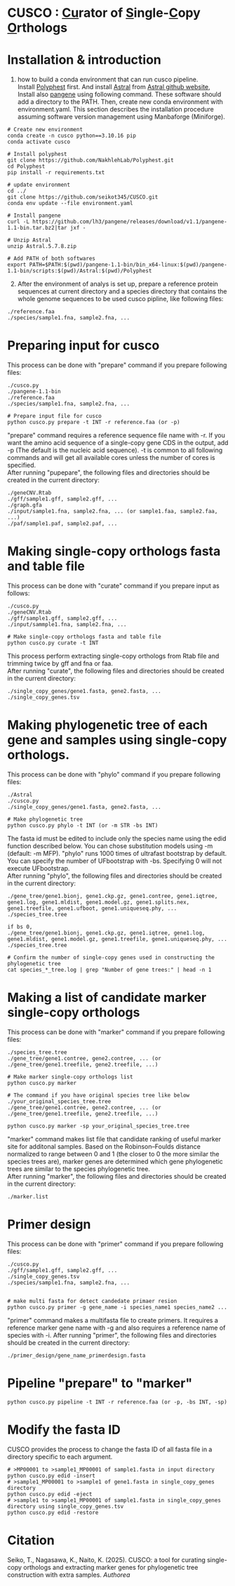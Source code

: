 # CUSCO : <ins>Cu</ins>rator of <ins>S</ins>ingle-<ins>C</ins>opy <ins>O</ins>rthologs

# Installation & introduction
1. how to build a conda environment that can run cusco pipeline.  
Install [Polyphest][Polyphest] first. And install [Astral][Astral] from [Astral github website][AstralHP], Install also [pangene][pangene] using following command. These software should add a directory to the PATH. Then, create new conda environment with environment.yaml. This section describes the installation procedure assuming software version management using Manbaforge (Miniforge).
```
# Create new environment
conda create -n cusco python==3.10.16 pip
conda activate cusco

# Install polyphest
git clone https://github.com/NakhlehLab/Polyphest.git
cd Polyphest
pip install -r requirements.txt

# update environment
cd ../
git clone https://github.com/seikot345/CUSCO.git
conda env update --file environment.yaml

# Install pangene
curl -L https://github.com/lh3/pangene/releases/download/v1.1/pangene-1.1-bin.tar.bz2|tar jxf -

# Unzip Astral
unzip Astral.5.7.8.zip

# Add PATH of both softwares
export PATH=$PATH:$(pwd)/pangene-1.1-bin/bin_x64-linux:$(pwd)/pangene-1.1-bin/scripts:$(pwd)/Astral:$(pwd)/Polyphest
```
2. After the environment of analys is set up, prepare a reference protein sequences at current directory and a species directory that contains the whole genome sequences to be used cusco pipline, like following files:
```
./reference.faa
./species/sample1.fna, sample2.fna, ... 
```
# Preparing input for cusco 
This process can be done with "prepare" command if you prepare following files:
```
./cusco.py
./pangene-1.1-bin
./reference.faa
./species/sample1.fna, sample2.fna, ... 

# Prepare input file for cusco  
python cusco.py prepare -t INT -r reference.faa (or -p)
```
"prepare" command requires a reference sequence file name with -r. If you want the amino acid sequence of a single-copy gene CDS in the output, add -p (The default is the nucleic acid sequence). -t is common to all following commands and will get all available cores unless the number of cores is specified.  
After running "pupepare", the following files and directories should be created in the current directory: 
```
./geneCNV.Rtab
./gff/sample1.gff, sample2.gff, ...
./graph.gfa
./input/sample1.fna, sample2.fna, ... (or sample1.faa, sample2.faa, ...)
./paf/sample1.paf, sample2.paf, ...
```

# Making single-copy orthologs fasta and table file
This process can be done  with "curate" command if you prepare input as follows:
```
./cusco.py
./geneCNV.Rtab
./gff/sample1.gff, sample2.gff, ...
./input/sammple1.fna, sample2.fna, ...  

# Make single-copy orthologs fasta and table file
python cusco.py curate -t INT 
```
This process perform extracting single-copy orthologs from Rtab file and trimming twice by gff and fna or faa.  
After running "curate", the following files and directories should be created in the current directory: 
```
./single_copy_genes/gene1.fasta, gene2.fasta, ...
./single_copy_genes.tsv
```

# Making phylogenetic tree of each gene and samples using single-copy orthologs.
This process can be done with "phylo" command if you prepare following files:
```
./Astral
./cusco.py
./single_copy_genes/gene1.fasta, gene2.fasta, ...

# Make phylogenetic tree
python cusco.py phylo -t INT (or -m STR -bs INT)
```
The fasta id must be edited to include only the species name using the edid function described below. You can chose substitution models using -m (default: -m MFP). "phylo" runs 1000 times of ultrafast bootstrap by default. You can specify the number of UFbootstrap with -bs. Specifying 0 will not execute UFbootstrap.  
After running "phylo", the following files and directories should be created in the current directory: 
```
./gene_tree/gene1.bionj, gene1.ckp.gz, gene1.contree, gene1.iqtree, gene1.log, gene1.mldist, gene1.model.gz, gene1.splits.nex, gene1.treefile, gene1.ufboot, gene1.uniqueseq.phy, ...
./species_tree.tree

if bs 0,
./gene_tree/gene1.bionj, gene1.ckp.gz, gene1.iqtree, gene1.log, gene1.mldist, gene1.model.gz, gene1.treefile, gene1.uniqueseq.phy, ...
./species_tree.tree

# Confirm the number of single-copy genes used in constructing the phylogenetic tree
cat species_*_tree.log | grep "Number of gene trees:" | head -n 1
```

# Making a list of candidate marker single-copy orthologs
This process can be done with "marker" command if you prepare following files:
```
./species_tree.tree
./gene_tree/gene1.contree, gene2.contree, ... (or ./gene_tree/gene1.treefile, gene2.treefile, ...)

# Make marker single-copy orthologs list
python cusco.py marker

# The command if you have original species tree like below
./your_original_species_tree.tree
./gene_tree/gene1.contree, gene2.contree, ... (or ./gene_tree/gene1.treefile, gene2.treefile, ...)

python cusco.py marker -sp your_original_species_tree.tree
```
"marker" command makes list file that candidate ranking of useful marker site for additonal samples. Based on the Robinson–Foulds distance normalized to range between 0 and 1 (the closer to 0 the more similar the species trees are), marker genes are determined which gene phylogenetic trees are similar to the species phylogenetic tree.  
After running "marker", the following files and directories should be created in the current directory: 
```
./marker.list
```
# Primer design
This process can be done with "primer" command if you prepare following files:
```
./cusco.py
./gff/sample1.gff, sample2.gff, ...
./single_copy_genes.tsv
./species/sample1.fna, sample2.fna, ... 


# make multi fasta for detect candedate primaer resion
python cusco.py primer -g gene_name -i species_name1 species_name2 ...
```
"primer" command makes a multifasta file to create primers. It requires a reference marker gene name with -g and also requires a reference name of species with -i. 
After running "primer", the following files and directories should be created in the current directory:
```
./primer_design/gene_name_primerdesign.fasta
```
# Pipeline "prepare" to "marker" 
```
python cusco.py pipeline -t INT -r reference.faa (or -p, -bs INT, -sp)
```
# Modify the fasta ID 
CUSCO provides the process to change the fasta ID of all fasta file in a directory specific to each argument.
```
# >MP00001 to >sample1_MP00001 of sample1.fasta in input directory
python cusco.py edid -insert
# >sample1_MP00001 to >sample1 of gene1.fasta in single_copy_genes directory
python cusco.py edid -eject
# >sample1 to >sample1_MP00001 of sample1.fasta in single_copy_genes directory using single_copy_genes.tsv
python cusco.py edid -restore
```
# Citation
Seiko, T., Nagasawa, K., Naito, K. (2025). CUSCO: a tool for curating single-copy orthologs and extracting marker genes for phylogenetic tree construction with extra samples. <i>Authorea</i>

[Polyphest]:https://github.com/NakhlehLab/Polyphest
[pangene]: https://github.com/lh3/pangene
[Astral]: https://github.com/smirarab/ASTRAL/raw/master/Astral.5.7.8.zip
[AstralHP]: https://github.com/smirarab/ASTRAL?tab=readme-ov-file
